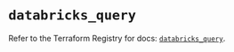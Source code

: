 # `databricks_query`

Refer to the Terraform Registry for docs: [`databricks_query`](https://registry.terraform.io/providers/databricks/databricks/1.74.0/docs/resources/query).
